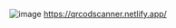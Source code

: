 ![image](https://github.com/SimonChristian29/Qrcode-Generator/assets/156101192/2342cf37-75b2-4742-8a34-48673a670e72)
https://qrcodscanner.netlify.app/

